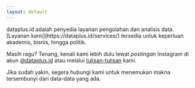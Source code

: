 ```yaml
---
layout: default
---
```


<div class="lead pretty-links">
dataplus.id adalah penyedia layanan pengolahan dan analisis data. [Layanan kami](https://dataplus.id/services/) tersedia untuk keperluan akademis, bisnis, hingga politik. 
  
Masih ragu? Tenang, kenali kami lebih dulu lewat _postingan_ Instagram di akun [@dataplus.id](https://instagram.com/dataplus.id) atau melalui [tulisan-tulisan](https://dataplus.id/articles/) kami. 
  
Jika sudah yakin, segera hubungi kami untuk menemukan makna tersembunyi dari data-data yang ada.
</div>
